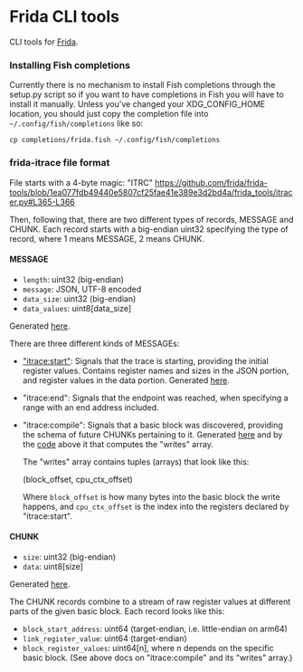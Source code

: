 # Frida CLI tools

CLI tools for [Frida](https://frida.re).

### Installing Fish completions

Currently there is no mechanism to install Fish completions through the setup.py
script so if you want to have completions in Fish you will have to install it
manually. Unless you've changed your XDG_CONFIG_HOME location, you should just
copy the completion file into `~/.config/fish/completions` like so:

    cp completions/frida.fish ~/.config/fish/completions

### frida-itrace file format

File starts with a 4-byte magic: "ITRC"
https://github.com/frida/frida-tools/blob/1ea077fdb49440e5807cf25fae41e389e3d2bd4a/frida_tools/itracer.py#L365-L366

Then, following that, there are two different types of records, MESSAGE and
CHUNK. Each record starts with a big-endian uint32 specifying the type of
record, where 1 means MESSAGE, 2 means CHUNK.

#### MESSAGE

- `length`: uint32 (big-endian)
- `message`: JSON, UTF-8 encoded
- `data_size`: uint32 (big-endian)
- `data_values`: uint8[data_size]

Generated [here](https://github.com/frida/frida-tools/blob/1ea077fdb49440e5807cf25fae41e389e3d2bd4a/frida_tools/itracer.py#L451-L458).

There are three different kinds of MESSAGEs:

- ["itrace:start"](https://github.com/frida/frida-tools/blob/1ea077fdb49440e5807cf25fae41e389e3d2bd4a/agents/itracer/agent.ts#L68-L76):
  Signals that the trace is starting, providing the initial register values.
  Contains register names and sizes in the JSON portion, and register values in
  the data portion.
  Generated [here](https://github.com/frida/frida-itrace/blob/ad7780bde9e518e325d7aaf848e9a29e1a53b7d2/lib/backend.ts#L341-L359).
- "itrace:end": Signals that the endpoint was reached, when specifying a range
  with an end address included.
- "itrace:compile": Signals that a basic block was discovered, providing the
  schema of future CHUNKs pertaining to it.
  Generated [here](https://github.com/frida/frida-itrace/blob/ad7780bde9e518e325d7aaf848e9a29e1a53b7d2/lib/backend.ts#L277-L323)
  and by the [code](https://github.com/frida/frida-itrace/blob/ad7780bde9e518e325d7aaf848e9a29e1a53b7d2/lib/backend.ts#L398-L401)
  above it that computes the "writes" array.

  The "writes" array contains tuples (arrays) that look like this:

    (block_offset, cpu_ctx_offset)

  Where `block_offset` is how many bytes into the basic block the write happens,
  and `cpu_ctx_offset` is the index into the registers declared by
  "itrace:start".

#### CHUNK

- `size`: uint32 (big-endian)
- `data`: uint8[size]

Generated [here](https://github.com/frida/frida-tools/blob/1ea077fdb49440e5807cf25fae41e389e3d2bd4a/frida_tools/itracer.py#L464-L465).

The CHUNK records combine to a stream of raw register values at different parts
of the given basic block. Each record looks like this:

- `block_start_address`: uint64 (target-endian, i.e. little-endian on arm64)
- `link_register_value`: uint64 (target-endian)
- `block_register_values`: uint64[n], where n depends on the specific basic
  block. (See above docs on "itrace:compile" and its "writes" array.)
